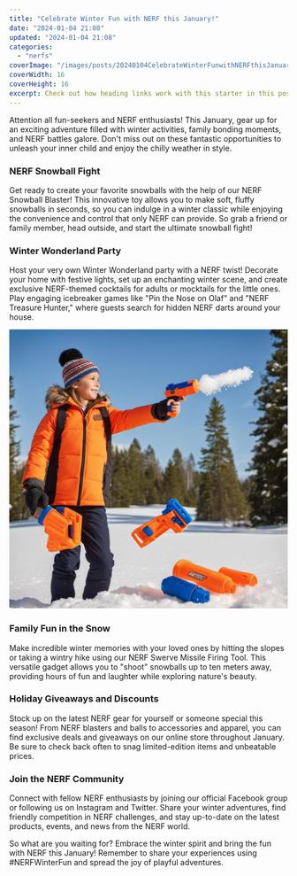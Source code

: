 ```yaml
---
title: "Celebrate Winter Fun with NERF this January!"
date: "2024-01-04 21:08"
updated: "2024-01-04 21:08"
categories:
  - "nerfs"
coverImage: "/images/posts/20240104CelebrateWinterFunwithNERFthisJanuary_1.jpg"
coverWidth: 16
coverHeight: 16
excerpt: Check out how heading links work with this starter in this post.
---
```




Attention all fun-seekers and NERF enthusiasts! This January, gear up for an exciting adventure filled with winter activities, family bonding moments, and NERF battles galore. Don't miss out on these fantastic opportunities to unleash your inner child and enjoy the chilly weather in style.

### NERF Snowball Fight

Get ready to create your favorite snowballs with the help of our NERF Snowball Blaster! This innovative toy allows you to make soft, fluffy snowballs in seconds, so you can indulge in a winter classic while enjoying the convenience and control that only NERF can provide. So grab a friend or family member, head outside, and start the ultimate snowball fight!

### Winter Wonderland Party

Host your very own Winter Wonderland party with a NERF twist! Decorate your home with festive lights, set up an enchanting winter scene, and create exclusive NERF-themed cocktails for adults or mocktails for the little ones. Play engaging icebreaker games like "Pin the Nose on Olaf" and "NERF Treasure Hunter," where guests search for hidden NERF darts around your house.


![20240104CelebrateWinterFunwithNERFthisJanuary_2](/images/posts/20240104CelebrateWinterFunwithNERFthisJanuary_2.jpg)

### Family Fun in the Snow

Make incredible winter memories with your loved ones by hitting the slopes or taking a wintry hike using our NERF Swerve Missile Firing Tool. This versatile gadget allows you to "shoot" snowballs up to ten meters away, providing hours of fun and laughter while exploring nature's beauty.

### Holiday Giveaways and Discounts

Stock up on the latest NERF gear for yourself or someone special this season! From NERF blasters and balls to accessories and apparel, you can find exclusive deals and giveaways on our online store throughout January. Be sure to check back often to snag limited-edition items and unbeatable prices.

### Join the NERF Community

Connect with fellow NERF enthusiasts by joining our official Facebook group or following us on Instagram and Twitter. Share your winter adventures, find friendly competition in NERF challenges, and stay up-to-date on the latest products, events, and news from the NERF world.

So what are you waiting for? Embrace the winter spirit and bring the fun with NERF this January! Remember to share your experiences using #NERFWinterFun and spread the joy of playful adventures.
